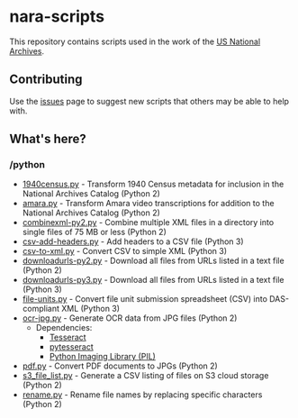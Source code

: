 # nara-scripts
This repository contains scripts used in the work of the [US National Archives](https://www.archives.gov/).

## Contributing
Use the [issues](https://github.com/usnationalarchives/nara-scripts/issues) page to suggest new scripts that others may be able to help with.

## What's here?
### /python
* [1940census.py](https://github.com/usnationalarchives/nara-scripts/blob/master/python/1940census.py) - Transform 1940 Census metadata for inclusion in the National Archives Catalog (Python 2)
* [amara.py](https://github.com/usnationalarchives/nara-scripts/blob/master/python/amara.py) - Transform Amara video transcriptions for addition to the National Archives Catalog (Python 2)
* [combinexml-py2.py](https://github.com/usnationalarchives/nara-scripts/blob/master/python/combinexml-py2.py) - Combine multiple XML files in a directory into single files of 75 MB or less (Python 2)
* [csv-add-headers.py](https://github.com/usnationalarchives/nara-scripts/blob/master/python/csv-add-headers.py) - Add headers to a CSV file (Python 3)
* [csv-to-xml.py](https://github.com/usnationalarchives/nara-scripts/blob/master/python/csv-to-xml.py) - Convert CSV to simple XML (Python 3)
* [downloadurls-py2.py](https://github.com/usnationalarchives/nara-scripts/blob/master/python/downloadurls-py2.py) - Download all files from URLs listed in a text file (Python 2)
* [downloadurls-py3.py](https://github.com/usnationalarchives/nara-scripts/blob/master/python/downloadurls-py3.py) - Download all files from URLs listed in a text file (Python 3)
* [file-units.py](https://github.com/usnationalarchives/nara-scripts/blob/master/python/file-units.py) - Convert file unit submission spreadsheet (CSV) into DAS-compliant XML (Python 3)
* [ocr-jpg.py](https://github.com/usnationalarchives/nara-scripts/blob/master/python/ocr-jpg.py) - Generate OCR data from JPG files (Python 2)
	* Dependencies:
		* [Tesseract](https://github.com/tesseract-ocr/tesseract)
		* [pytesseract](https://github.com/madmaze/pytesseract)
		* [Python Imaging Library (PIL)](https://www.pythonware.com/products/pil/)
* [pdf.py](https://github.com/usnationalarchives/nara-scripts/blob/master/python/pdf.py) - Convert PDF documents to JPGs (Python 2)
* [s3_file_list.py](https://github.com/usnationalarchives/nara-scripts/blob/master/python/s3_file_list.py) - Generate a CSV listing of files on S3 cloud storage (Python 2)
* [rename.py](https://github.com/usnationalarchives/nara-scripts/blob/master/python/rename.py) - Rename file names by replacing specific characters (Python 2)
